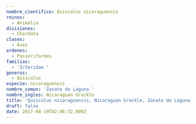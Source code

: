 ```yaml
---
nombre_cientifico: Quiscalus nicaraguensis
reinos:
  - Animalia
divisiones:
  - Chordata
clases:
  - Aves
ordenes:
  - Passeriformes
familias:
  - 'Icteridae '
generos:
  - Quiscalus
especie: nicaraguensis
nombre_comun: 'Zanate de Laguna '
nombre_ingles: Nicaraguan Grackle
title: 'Quiscalus nicaraguensis, Nicaraguan Grackle, Zanate de Laguna '
draft: false
date: 2017-08-19T02:46:32.000Z
---
```


